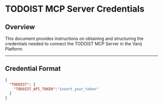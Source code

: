 # TODOIST MCP Server Credentials

## Overview
This document provides instructions on obtaining and structuring the credentials needed to connect the TODOIST MCP Server in the Vanij Platform.

---

## Credential Format
```json
{
  "TODOIST": {
    "TODOIST_API_TOKEN":"insert_your_token"
  }
}

